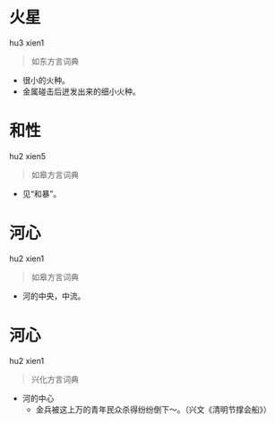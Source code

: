# 火星
hu3 xien1
> 如东方言词典
- 很小的火种。
- 金属碰击后迸发出来的细小火种。

# 和性
hu2 xien5
> 如皋方言词典
- 见“和暴”。

# 河心
hu2 xien1
> 如皋方言词典
- 河的中央，中流。

# 河心
hu2 xien1
> 兴化方言词典
- 河的中心
  - 金兵被这上万的青年民众杀得纷纷倒下～。（兴文《清明节撑会船》）
